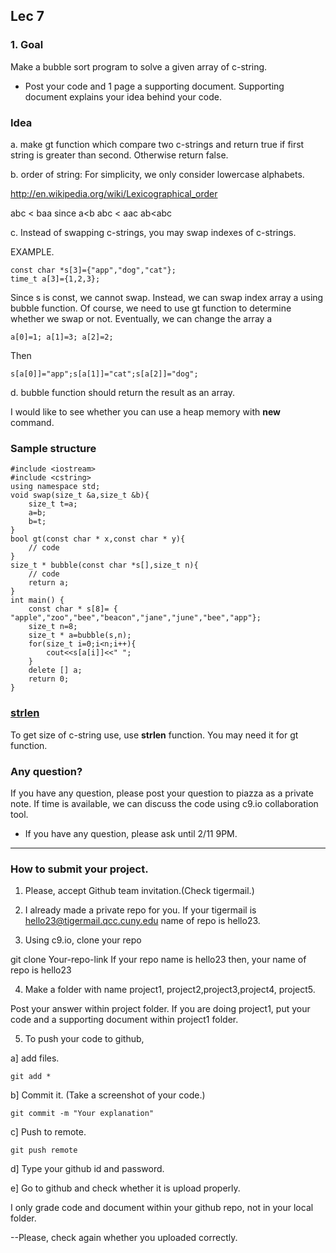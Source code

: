 ## Lec 7

### 1. Goal

Make a bubble sort program to solve a given array of c-string.

- Post your code and 1 page a supporting document. Supporting document explains your idea behind your code.

### Idea

a. make gt function which compare two c-strings and return true if first string is greater than second. Otherwise return false.

b. order of string: For simplicity, we only consider lowercase alphabets.

http://en.wikipedia.org/wiki/Lexicographical_order

abc < baa since a<b
abc < aac 
ab<abc

c. Instead of swapping c-strings, you may swap indexes of c-strings.

EXAMPLE. 
```
const char *s[3]={"app","dog","cat"};
time_t a[3]={1,2,3};
```
Since s is const, we cannot swap. Instead, we can swap index array a using bubble function.
Of course, we need to use gt function to determine whether we swap or not.
Eventually, we can change the array a
```
a[0]=1; a[1]=3; a[2]=2;
```
Then
```
s[a[0]]="app";s[a[1]]="cat";s[a[2]]="dog";
```

d. bubble function should return the result as an array.

I would like to see whether you can use a heap memory with **new** command. 

### Sample structure
```
#include <iostream>
#include <cstring>
using namespace std;
void swap(size_t &a,size_t &b){
    size_t t=a;
    a=b;
    b=t;
}
bool gt(const char * x,const char * y){
	// code
}
size_t * bubble(const char *s[],size_t n){
    // code
    return a;
}
int main() {
    const char * s[8]= { "apple","zoo","bee","beacon","jane","june","bee","app"};
    size_t n=8;
    size_t * a=bubble(s,n);
    for(size_t i=0;i<n;i++){
        cout<<s[a[i]]<<" ";
    }
    delete [] a;
    return 0;
}
```

### [strlen](http://www.cplusplus.com/reference/cstring/strlen/)

To get size of c-string use, use **strlen**  function. You may need it for gt function.

### Any question?

If you have any question, please post your question to piazza as a private note.
If time is available, we can discuss the code using c9.io collaboration tool.

- If you have any question, please ask until 2/11 9PM.

-------------------
### How to submit your project.

1. Please, accept Github team invitation.(Check tigermail.)
2. I already made a private repo for you.
If your tigermail is hello23@tigermail.qcc.cuny.edu
name of repo is hello23.

3. Using c9.io, clone your repo

git clone  Your-repo-link
If your repo name is hello23 then, your name of repo is hello23

4. Make a folder with name project1, project2,project3,project4, project5.

Post your  answer within project folder.
If you are doing project1, put your code and a supporting document
within project1 folder.

5. To push your code to github,

a] add  files.
```
git add *
```

b] Commit it. (Take a screenshot of your code.)
```
git commit -m "Your explanation"
```
c] Push to remote.
```
git push remote
```
d] Type your github id and  password.

e] Go to github and check whether it is upload properly.

I only grade code and document within your github repo, not in your local folder. 

--Please, check again whether you uploaded correctly.

